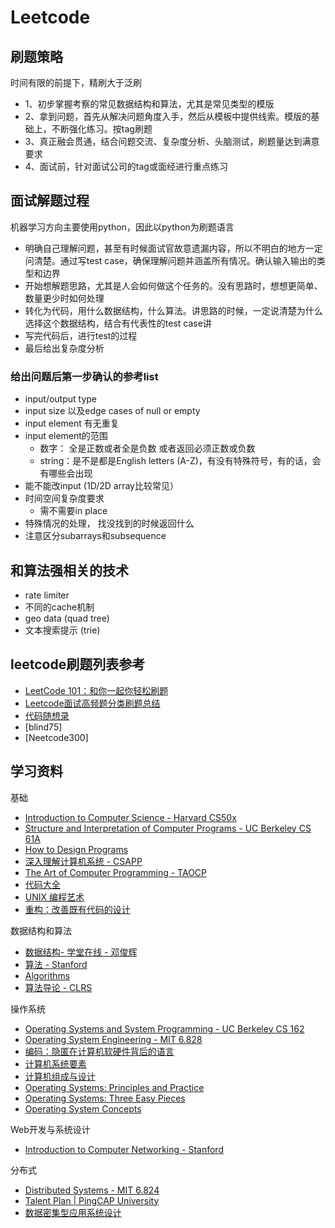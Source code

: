 # Leetcode

## 刷题策略
时间有限的前提下，精刷大于泛刷

- 1、初步掌握考察的常见数据结构和算法，尤其是常见类型的模版
- 2、拿到问题，首先从解决问题角度入手，然后从模板中提供线索。模版的基础上，不断强化练习。按tag刷题
- 3、真正融会贯通，结合问题交流、复杂度分析、头脑测试，刷题量达到满意要求
- 4、面试前，针对面试公司的tag或面经进行重点练习


## 面试解题过程

机器学习方向主要使用python，因此以python为刷题语言

- 明确自己理解问题，甚至有时候面试官故意遗漏内容，所以不明白的地方一定问清楚。通过写test case，确保理解问题并涵盖所有情况。确认输入输出的类型和边界
- 开始想解题思路，尤其是人会如何做这个任务的。没有思路时，想想更简单、数量更少时如何处理
- 转化为代码，用什么数据结构，什么算法。讲思路的时候，一定说清楚为什么选择这个数据结构，结合有代表性的test case讲
- 写完代码后，进行test的过程
- 最后给出复杂度分析

### 给出问题后第一步确认的参考list

- input/output type
- input size 以及edge cases of null or empty
- input element 有无重复
- input element的范围
  - 数字： 全是正数或者全是负数 或者返回必须正数或负数
  - string：是不是都是English letters (A-Z)，有没有特殊符号，有的话，会有哪些会出现
- 能不能改input (1D/2D array比较常见）
- 时间空间复杂度要求
  - 需不需要in place
- 特殊情况的处理， 找没找到的时候返回什么
- 注意区分subarrays和subsequence

## 和算法强相关的技术

- rate limiter
- 不同的cache机制
- geo data (quad tree)
- 文本搜索提示 (trie)


## leetcode刷题列表参考
- [LeetCode 101：和你一起你轻松刷题](https://github.com/changgyhub/leetcode_101/)
- [Leetcode面试高频题分类刷题总结](https://zhuanlan.zhihu.com/p/349940945)
- [代码随想录](https://programmercarl.com/)
- [blind75]
- [Neetcode300]


## 学习资料

基础
- [Introduction to Computer Science - Harvard CS50x](https://cs50.harvard.edu/x/)
- [Structure and Interpretation of Computer Programs - UC Berkeley CS 61A](https://cs61a.org/)
- [How to Design Programs](https://book.douban.com/subject/30175977/)
- [深入理解计算机系统 - CSAPP](https://book.douban.com/subject/5333562/)
- [The Art of Computer Programming - TAOCP](https://www-cs-faculty.stanford.edu/~knuth/taocp.html)
- [代码大全](https://book.douban.com/subject/1477390/)
- [UNIX 编程艺术](https://book.douban.com/subject/11609943/)
- [重构：改善既有代码的设计](https://book.douban.com/subject/4262627/)

数据结构和算法
- [数据结构- 学堂在线 - 邓俊辉](https://next.xuetangx.com/course/THU08091000384/)
- [算法 - Stanford](https://www.coursera.org/specializations/algorithms)
- [Algorithms](https://book.douban.com/subject/1996256/)
- [算法导论 - CLRS](https://book.douban.com/subject/20432061/)

操作系统
- [Operating Systems and System Programming - UC Berkeley CS 162](https://github.com/Berkeley-CS162)
- [Operating System Engineering - MIT 6.828](https://pdos.csail.mit.edu/6.828/)
- [编码：隐匿在计算机软硬件背后的语言](https://book.douban.com/subject/4822685/)
- [计算机系统要素](https://book.douban.com/subject/1998341/)
- [计算机组成与设计](https://book.douban.com/subject/26604008/)
- [Operating Systems: Principles and Practice](https://book.douban.com/subject/25984145/)
- [Operating Systems: Three Easy Pieces](https://book.douban.com/subject/19973015/)
- [Operating System Concepts](https://book.douban.com/subject/10076960/)

Web开发与系统设计
- [Introduction to Computer Networking - Stanford](https://lagunita.stanford.edu/courses/Engineering/Networking-SP/SelfPaced/about)

分布式
- [Distributed Systems - MIT 6.824](https://pdos.csail.mit.edu/6.824/schedule.html)
- [Talent Plan | PingCAP University](https://university.pingcap.com/talent-plan/)
- [数据密集型应用系统设计](https://book.douban.com/subject/30329536/)
